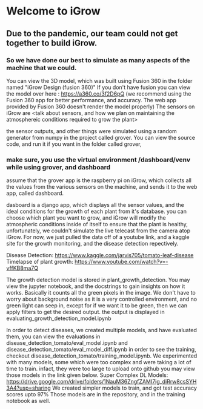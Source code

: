 # Welcome to iGrow

## Due to the pandemic, our team could not get together to build iGrow. 
### So we have done our best to simulate as many aspects of the machine that we could.

You can view the 3D model, which was built using Fusion 360 in the folder named "iGrow Design (fusion 360)"
If you don't have fusion you can view the model over here : https://a360.co/3f2D6pQ 
(we recommend using the Fusion 360 app for better performance, and accuracy.
The web app provided by Fusion 360 doesn't render the model properly)
The sensors on iGrow are <talk about sensors, and how we plan on maintaining the atmosphereic conditions required to grow the plant>


the sensor outputs, and other things were simulated using a random generator from numpy in the project called grover.
You can view the source code, and run it if you want in the folder called grover, 

### make sure, you use the virtual environment /dashboard/venv while using grover, and dashboard
assume that the grover app is the raspberry pi on iGrow, which collects all the values from the various sensors on the machine,
and sends it to the web app, called dashboard.

dasboard is a django app, which displays all the sensor values, and the ideal conditions for the growth of each plant from it's database.
you can choose which plant you want to grow, and iGrow will modify the atmospheric conditions inside of itself to ensure that the plant
is healthy, unfortunately, we couldn't simulate the live telecast from the camera atop iGrow.
For now, we just pulled the data off of a youtube link, and a kaggle site for the growth monitoring, and the disease detection repectively.

Disease Detection: https://www.kaggle.com/jarvis705/tomato-leaf-disease
Timelapse of plant growth: https://www.youtube.com/watch?v=-vffKB8ma7Q

The growth detection model is stored in plant_growth_detection. You may view the jupyter notebook, and the docstrings
to gain insights on how it works. Basically it counts all the green pixels in the image. We don't have to worry about background noise
as it is a very controlled environment, and no green light can seep in, except for if we want it to be green, 
then we can apply filters to get the desired output.
the output is displayed in evaluating_growth_detection_model.ipynb



In order to detect diseases, we created multiple models, and have evaluated them,
you can view the evaluations in disease_detection_tomato/eval_model.ipynb and disease_detection_tomato/eval_model_diff.ipynb
in order to see the training, checkout disease_detection_tomato/training_model.ipynb. We experimented with many models, 
some which were too complex and were taking a lot of time to train. infact, they were too large to upload onto github
you may view those models in the link given below.
Super Complex DL Models: https://drive.google.com/drive/folders/1NauM36ZngfZAMI7ig_diRrw8csSYH3A4?usp=sharing
We created simpler models to train, and got test accuracy scores upto 97%
Those models are in the repository, and in the training notebook as well.
